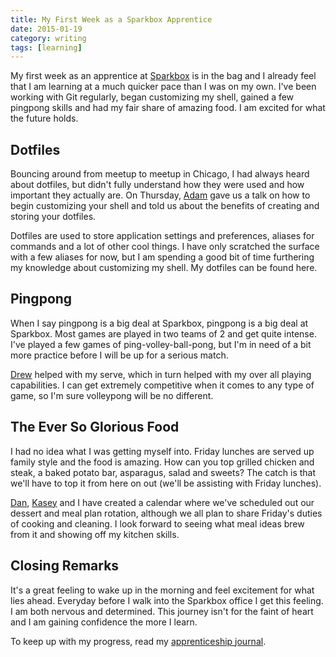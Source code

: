 ```yaml
---
title: My First Week as a Sparkbox Apprentice
date: 2015-01-19
category: writing
tags: [learning]
---
```


My first week as an apprentice at [Sparkbox](http://seesparkbox.com) is in the bag and I already feel that I am learning at a much quicker pace than I was on my own. I've been working with Git regularly, began customizing my shell, gained a few pingpong skills and had my fair share of amazing food. I am excited for what the future holds.

## Dotfiles

Bouncing around from meetup to meetup in Chicago, I had always heard about dotfiles, but didn't fully understand how they were used and how important they actually are. On Thursday, [Adam](https://github.com/asimpson) gave us a talk on how to begin customizing your shell and told us about the benefits of creating and storing your dotfiles.

Dotfiles are used to store application settings and preferences, aliases for commands and a lot of other cool things. I have only scratched the surface with a few aliases for now, but I am spending a good bit of time furthering my knowledge about customizing my shell. My dotfiles can be found here.

## Pingpong

When I say pingpong is a big deal at Sparkbox, pingpong is a big deal at Sparkbox. Most games are played in two teams of 2 and get quite intense. I've played a few games of ping-volley-ball-pong, but I'm in need of a bit more practice before I will be up for a serious match.

[Drew](https://github.com/drewclemens) helped with my serve, which in turn helped with my over all playing capabilities. I can get extremely competitive when it comes to any type of game, so I'm sure volleypong will be no different.

## The Ever So Glorious Food

I had no idea what I was getting myself into. Friday lunches are served up family style and the food is amazing. How can you top grilled chicken and steak, a baked potato bar, asparagus, salad and sweets? The catch is that we'll have to top it from here on out (we'll be assisting with Friday lunches).

[Dan](https://github.com/danrosenthal), [Kasey](https://github.com/kaseybon) and I have created a calendar where we've scheduled out our dessert and meal plan rotation, although we all plan to share Friday's duties of cooking and cleaning. I look forward to seeing what meal ideas brew from it and showing off my kitchen skills.

## Closing Remarks

It's a great feeling to wake up in the morning and feel excitement for what lies ahead. Everyday before I walk into the Sparkbox office I get this feeling. I am both nervous and determined. This journey isn't for the faint of heart and I am gaining confidence the more I learn.

To keep up with my progress, read my [apprenticeship journal](https://github.com/laurendorman/sparkbox-apprenticeship-journal).

